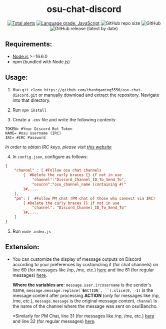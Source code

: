 <h1 align="center">
  osu-chat-discord
</h1>

<p align="center">
    <a href="https://lgtm.com/projects/g/thanhgaming5550/osu-chat-discord/alerts/"><img alt="Total alerts" src="https://img.shields.io/lgtm/alerts/g/thanhgaming5550/osu-chat-discord.svg?logo=lgtm&logoWidth=18"/></a>
    <a href="https://lgtm.com/projects/g/thanhgaming5550/osu-chat-discord/context:javascript"><img alt="Language grade: JavaScript" src="https://img.shields.io/lgtm/grade/javascript/g/thanhgaming5550/osu-chat-discord.svg?logo=lgtm&logoWidth=18"/></a>
    <img alt="GitHub repo size" src="https://img.shields.io/github/repo-size/thanhgaming5550/osu-chat-discord">
    <img alt="GitHub" src="https://img.shields.io/github/license/thanhgaming5550/osu-chat-discord">
    <img alt="GitHub release (latest by date)" src="https://img.shields.io/github/v/release/thanhgaming5550/osu-chat-discord">
</p>

## Requirements:
* [Node.js](https://nodejs.org/) >=16.6.0
* npm (bundled with Node.js)


## Usage:

1. Run `git clone https://github.com/thanhgaming5550/osu-chat-discord.git` or manually download and extract the repository. Navigate into that directory.

2. Run `npm install`

3. Create a `.env` file and write the following contents:
```env
TOKEN= #Your Discord Bot Token
NAME= #osu username (IRC)
IRC= #IRC Password
```
*In order to obtain IRC keys, please visit [this website](https://osu.ppy.sh/p/irc)*

4. In `config.json`, configure as follows:
```cfg
{
    "channel" : [ #Follow osu chat channels
        {  #Delete the curly braces {} if not in use
            "channel":"Discord_Channel_ID_To_Send_To",
            "osucnn":"osu_channel_name (containing #)"
        }#,....
    ], 
    "pm": [  #Follow PM chat (PM chat of those who connect via IRC)
        { #Delete the curly braces {} if not in use
            "channel": "Discord_Channel_ID_To_Send_To"
        }#,....
    ]
}
```

5. Run `node index.js`

## Extension:
- You can customize the display of message outputs on Discord according to your preferences by customizing it (for chat channels) on line 60 (for messages like /np, /me, etc.) [here](https://github.com/thanhgaming5550/osu-chat-discord/blob/5de753be2677b09b8b21af2f220b8b7ceb55ef8a/index.js#L60) and line 61 (for regular messages) [here](https://github.com/thanhgaming5550/osu-chat-discord/blob/5de753be2677b09b8b21af2f220b8b7ceb55ef8a/index.js#L61).

  **Where the variables are:** ```message.user.ircUsername``` is the sender's name, ```message.message.replace(`�ACTION`, ``).slice(0, -1)``` is the message content after processing **ACTION** (only for messages like /np, /me, etc.), ```message.message``` is the original message content, ```channel``` is the name of the channel where the message was sent on osu!Bancho.
  
  *Similarly for PM Chat, line 31 (for messages like /np, /me, etc.) [here](https://github.com/thanhgaming5550/osu-chat-discord/blob/5de753be2677b09b8b21af2f220b8b7ceb55ef8a/index.js#L31) and line 32 (for regular messages) [here](https://github.com/thanhgaming5550/osu-chat-discord/blob/5de753be2677b09b8b21af2f220b8b7ceb55ef8a/index.js#L32).
